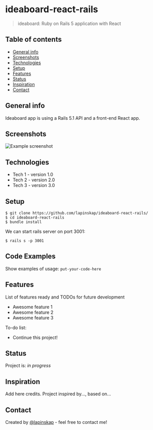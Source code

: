 # ideaboard-react-rails
> ideaboard: Ruby on Rails 5 application with React

## Table of contents
* [General info](#general-info)
* [Screenshots](#screenshots)
* [Technologies](#technologies)
* [Setup](#setup)
* [Features](#features)
* [Status](#status)
* [Inspiration](#inspiration)
* [Contact](#contact)

## General info
Ideaboard app is using a Rails 5.1 API and a front-end React app.

## Screenshots
![Example screenshot](./img/screenshot.png)

## Technologies
* Tech 1 - version 1.0
* Tech 2 - version 2.0
* Tech 3 - version 3.0

## Setup
```
$ git clone https://github.com/lapinskap/ideaboard-react-rails/
$ cd ideaboard-react-rails
$ bundle install
```
We can start rails server on port 3001:
```
$ rails s -p 3001 
```

## Code Examples
Show examples of usage:
`put-your-code-here`

## Features
List of features ready and TODOs for future development
* Awesome feature 1
* Awesome feature 2
* Awesome feature 3

To-do list:
* Continue this project!

## Status
Project is: _in progress_

## Inspiration
Add here credits. Project inspired by..., based on...

## Contact
Created by [@lapinskap](https://www.facebook.com/paulina.lapinska99) - feel free to contact me!
